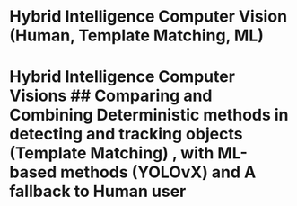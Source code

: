 # Hybrid Intelligence Computer Vision (Human, Template Matching, ML)
# Hybrid Intelligence Computer Visions ## Comparing and Combining Deterministic methods in detecting and tracking objects (Template Matching) , with ML-based methods (YOLOvX) and A fallback to Human user 
